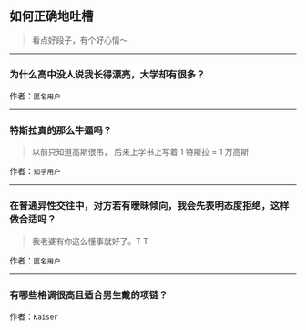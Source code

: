 ## 如何正确地吐槽

> 看点好段子，有个好心情～


 
---

### 为什么高中没人说我长得漂亮，大学却有很多？

> 


作者：`匿名用户`

---

### 特斯拉真的那么牛逼吗？

> 以前只知道高斯很吊， 后来上学书上写着
> 1 特斯拉 = 1 万高斯


作者：`知乎用户`

---

### 在普通异性交往中，对方若有暧昧倾向，我会先表明态度拒绝，这样做合适吗？

> 我老婆有你这么懂事就好了。T T


作者：`匿名用户`

---

### 有哪些格调很高且适合男生戴的项链？

> 


作者：`Kaiser`